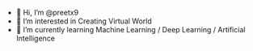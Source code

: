 - 👋 Hi, I’m @preetx9
- 👀 I’m interested in Creating Virtual World
- 🌱 I’m currently learning Machine Learning / Deep Learning / Artificial Intelligence

<!---
preetx9/preetx9 is a ✨ special ✨ repository because its `README.md` (this file) appears on your GitHub profile.
You can click the Preview link to take a look at your changes.
--->
